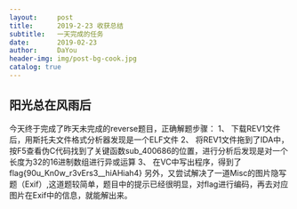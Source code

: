 ```yaml
---
layout:     post
title:      2019-2-23 收获总结
subtitle:   一天完成的任务
date:       2019-02-23
author:     DaYou
header-img: img/post-bg-cook.jpg
catalog: true
---
```


## 阳光总在风雨后
今天终于完成了昨天未完成的reverse题目，正确解题步骤：
1、	下载REV1文件后，用斯托夫文件格式分析器发现是一个ELF文件
2、	将REV1文件拖到了IDA中，按F5查看伪C代码找到了关键函数sub_400686的位置，进行分析后发现是对一个长度为32的16进制数组进行异或运算
3、	在VC中写出程序，得到了flag{90u_Kn0w_r3vErs3__hiAHiah4}
另外，又尝试解决了一道Misc的图片隐写题（Exif）,这道题较简单，题目中的提示已经很明显，对flag进行编码，再去对应图片在Exif中的信息，就能解出来。



